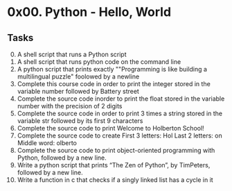 # 0x00. Python - Hello, World
## Tasks

0. A shell script that runs a Python script
1. A shell script that runs python code on the command line
2. A python script that prints exactly ""Programming is like building a multilingual puzzle" foolowed by a newline
3. Complete this course code in order to print the integer stored in the variable number followed by Battery street
4. Complete the source code inorder to print the float stored in the variable number with the precision of 2 digits
5. Complete the source code in order to print 3 times a string stored in the variable str followed by its first 9 characters
6. Complete the source code to print Welcome to Holberton School!
7. Complete the source code to create 
	First 3 letters: Hol
	Last 2 letters: on
	Middle word: olberto
8. Complete the source code to print object-oriented programming with Python, followed by a new line.
9. Write a python script that prints “The Zen of Python”, by TimPeters, followed by a new line.
10. Write a function in c that checks if a singly linked list has a cycle in it
